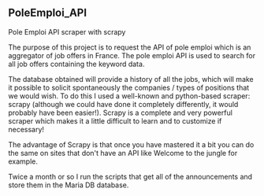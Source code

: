 ## PoleEmploi_API
Pole Emploi API scraper with scrapy

The purpose of this project is to request the API of pole emploi which is an aggregator of job offers in France. The pole emploi API is used to search for all job offers containing the keyword data.

The database obtained will provide a history of all the jobs, which will make it possible to solicit spontaneously the companies / types of positions that we would wish.
To do this I used a well-known and python-based scraper: scrapy (although we could have done it completely differently, it would probably have been easier!). Scrapy is a complete and very powerful scraper which makes it a little difficult to learn and to customize if necessary!

The advantage of Scrapy is that once you have mastered it a bit you can do the same on sites that don't have an API like Welcome to the jungle for example. 

Twice a month or so I run the scripts that get all of the announcements and store them in the Maria DB database.

